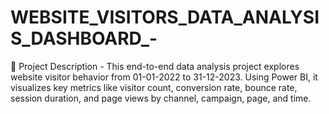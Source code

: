 # WEBSITE_VISITORS_DATA_ANALYSIS_DASHBOARD_-
📄 Project Description -  This end-to-end data analysis project explores website visitor behavior from 01-01-2022 to 31-12-2023. Using Power BI, it visualizes key metrics like visitor count, conversion rate, bounce rate, session duration, and page views by channel, campaign, page, and time.
